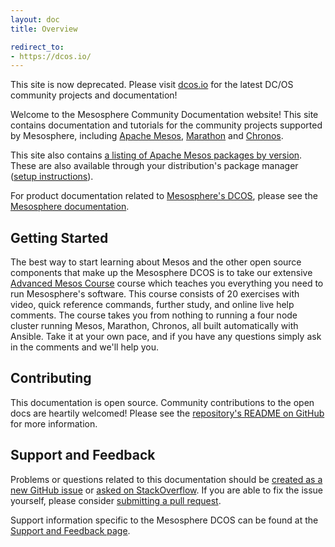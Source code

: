 ```yaml
---
layout: doc
title: Overview

redirect_to:
- https://dcos.io/
---
```


This site is now deprecated. Please visit [dcos.io](https://dcos.io/) for the latest DC/OS community projects and documentation!

Welcome to the Mesosphere Community Documentation website! This site contains documentation and tutorials for the community projects supported by Mesosphere, including [Apache Mesos](http://mesos.apache.org/), [Marathon](https://github.com/mesosphere/marathon) and [Chronos](https://github.com/mesos/chronos).

This site also contains [a listing of Apache Mesos packages by version](/downloads/mesos). These are also available through your distribution's package manager ([setup instructions](https://mesosphere.com/downloads/)).

For product documentation related to [Mesosphere's DCOS](https://mesosphere.com/learn/), please see the [Mesosphere documentation](http://docs.mesosphere.com).

## Getting Started

The best way to start learning about Mesos and the other open source components that make up the Mesosphere DCOS is to take our extensive [Advanced Mesos Course](/advanced-course/) course which teaches you everything you need to run Mesosphere's software.  This course consists of 20 exercises with video, quick reference commands, further study, and online live help comments.  The course takes you from nothing to running a four node cluster running Mesos, Marathon, Chronos, all built automatically with Ansible.  Take it at your own pace, and if you have any questions simply ask in the comments and we'll help you.

## Contributing

This documentation is open source. Community contributions to the open docs are heartily welcomed! Please see the [repository's README on GitHub](https://github.com/mesosphere/open-docs) for more information.

## Support and Feedback

Problems or questions related to this documentation should be [created as a new GitHub issue](https://github.com/mesosphere/open-docs/issues/new) or [asked on StackOverflow](http://ask.mesosphere.com). If you are able to fix the issue yourself, please consider [submitting a pull request](https://github.com/mesosphere/open-docs#2-submit-a-pull-request).

Support information specific to the Mesosphere DCOS can be found at the [Support and Feedback page](https://docs.mesosphere.com/support/).
